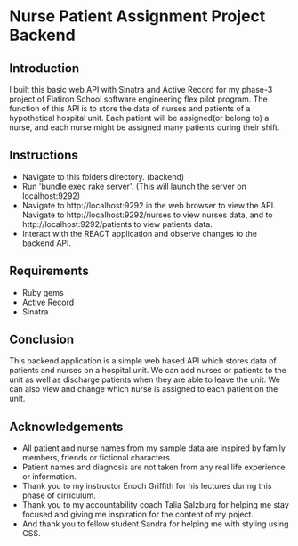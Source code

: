 # Nurse Patient Assignment Project Backend
 
## Introduction

I built this basic web API with Sinatra and Active Record for my phase-3 project of Flatiron School software engineering flex pilot program. The function of this API is to store the data of nurses and patients of a hypothetical hospital unit. Each patient will be assigned(or belong to) a nurse, and each nurse might be assigned many patients during their shift. 

## Instructions

- Navigate to this folders directory. (backend)
- Run 'bundle exec rake server'. (This will launch the server on localhost:9292)
- Navigate to http://localhost:9292 in the web browser to view the API. Navigate to http://localhost:9292/nurses to view nurses data, and to http://localhost:9292/patients to view patients data.
- Interact with the REACT application and observe changes to the backend API.

## Requirements

- Ruby gems
- Active Record
- Sinatra

## Conclusion

This backend application is a simple web based API which stores data of patients and nurses on a hospital unit. We can add nurses or patients to the unit as well as discharge patients when they are able to leave the unit. We can also view and change which nurse is assigned to each patient on the unit.

## Acknowledgements

- All patient and nurse names from my sample data are inspired by family members, friends or fictional characters.
- Patient names and diagnosis are not taken from any real life experience or information. 
- Thank you to my instructor Enoch Griffith for his lectures during this phase of cirriculum. 
- Thank you to my accountability coach Talia Salzburg for helping me stay focused and giving me inspiration for the content of my poject.
- And thank you to fellow student Sandra for helping me with styling using CSS.

